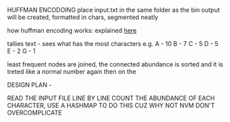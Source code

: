 HUFFMAN ENCODOING
place input.txt in the same folder as the bin
output will be created, formatted in chars, segmented neatly

how huffman encoding works:
explained [here](https://www.youtube.com/watch?v=iEm1NRyEe5c)

tallies text - sees what has the most characters
e.g.
A - 10
B - 7
C - 5
D - 5
E - 2
G - 1

least frequent nodes are joined, the connected abundance is sorted and it is treted like a normal number again
then on the 

DESIGN PLAN - 

READ THE INPUT FILE LINE BY LINE
COUNT THE ABUNDANCE OF EACH CHARACTER, USE A HASHMAP TO DO THIS CUZ WHY NOT
NVM DON'T OVERCOMPLICATE
